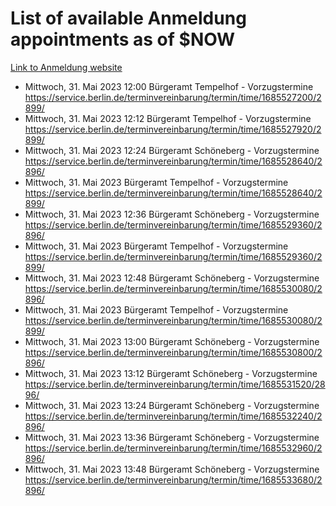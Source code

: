 # List of available Anmeldung appointments as of $NOW
[Link to Anmeldung website](https://service.berlin.de/terminvereinbarung/termin/tag.php?termin=1&anliegen[]=120686&dienstleisterlist=122210,122217,327316,122219,327312,122227,327314,122231,327346,122243,327348,122254,122252,329742,122260,329745,122262,329748,122271,327278,122273,327274,122277,327276,330436,122280,327294,122282,327290,122284,327292,122291,327270,122285,327266,122286,327264,122296,327268,150230,329760,122297,327286,122294,327284,122312,329763,122314,329775,122304,327330,122311,327334,122309,327332,317869,122281,327352,122279,329772,122283,122276,327324,122274,327326,122267,329766,122246,327318,122251,327320,122257,327322,122208,327298,122226,327300&herkunft=http%3A%2F%2Fservice.berlin.de%2Fdienstleistung%2F120686%2F)
- Mittwoch, 31. Mai 2023 12:00 Bürgeramt Tempelhof - Vorzugstermine https://service.berlin.de/terminvereinbarung/termin/time/1685527200/2899/
- Mittwoch, 31. Mai 2023 12:12 Bürgeramt Tempelhof - Vorzugstermine https://service.berlin.de/terminvereinbarung/termin/time/1685527920/2899/
- Mittwoch, 31. Mai 2023 12:24 Bürgeramt Schöneberg - Vorzugstermine https://service.berlin.de/terminvereinbarung/termin/time/1685528640/2896/
- Mittwoch, 31. Mai 2023  Bürgeramt Tempelhof - Vorzugstermine https://service.berlin.de/terminvereinbarung/termin/time/1685528640/2899/
- Mittwoch, 31. Mai 2023 12:36 Bürgeramt Schöneberg - Vorzugstermine https://service.berlin.de/terminvereinbarung/termin/time/1685529360/2896/
- Mittwoch, 31. Mai 2023  Bürgeramt Tempelhof - Vorzugstermine https://service.berlin.de/terminvereinbarung/termin/time/1685529360/2899/
- Mittwoch, 31. Mai 2023 12:48 Bürgeramt Schöneberg - Vorzugstermine https://service.berlin.de/terminvereinbarung/termin/time/1685530080/2896/
- Mittwoch, 31. Mai 2023  Bürgeramt Tempelhof - Vorzugstermine https://service.berlin.de/terminvereinbarung/termin/time/1685530080/2899/
- Mittwoch, 31. Mai 2023 13:00 Bürgeramt Schöneberg - Vorzugstermine https://service.berlin.de/terminvereinbarung/termin/time/1685530800/2896/
- Mittwoch, 31. Mai 2023 13:12 Bürgeramt Schöneberg - Vorzugstermine https://service.berlin.de/terminvereinbarung/termin/time/1685531520/2896/
- Mittwoch, 31. Mai 2023 13:24 Bürgeramt Schöneberg - Vorzugstermine https://service.berlin.de/terminvereinbarung/termin/time/1685532240/2896/
- Mittwoch, 31. Mai 2023 13:36 Bürgeramt Schöneberg - Vorzugstermine https://service.berlin.de/terminvereinbarung/termin/time/1685532960/2896/
- Mittwoch, 31. Mai 2023 13:48 Bürgeramt Schöneberg - Vorzugstermine https://service.berlin.de/terminvereinbarung/termin/time/1685533680/2896/
